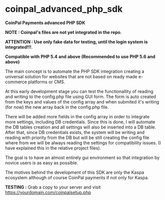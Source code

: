# coinpal_advanced_php_sdk
**CoinPal Payments advanced PHP SDK**

**NOTE : Coinpal's files are not yet integrated in the repo**.

**ATTENTION : Use only fake data for testing, until the login system is integrated!!!**.

**Compatible with PHP 5.4 and above (Recommended to use PHP 5.6 and above)**

The main concept is to automate the PHP SDK integration creating a universal solution for websites that are not based on ready made e-commerce platforms or CMS. 

At this early development stage you can test the functionallity of reading and writing to the config.php file using GUI form. The form is auto created from the keys and values of the config array and when submited it's writing (for now) the new array back in the config.php file.

There will be added more fields in the config array in order to integrate more settings, including DB credentials. Since this is done, I will automate the DB tables creation and all settings will also be inserted into a DB table. After that, since DB credentials exists, the system will be writing and reading with priority from the DB but will be still creating the config file where from we will be always reading the settings for compatibility issues. (I have explained this in the relative project files).

The goal is to have an almost entirely gui environment so that integration by novice users is as easy as possible.

The motives behind the development of this SDK are only the Kaspa ecosystem although of course CoinPal payments if not only for Kaspa.

**TESTING :**
Grab a copy to your server and visit https://yourdomain.com/coinpalsetup.php
